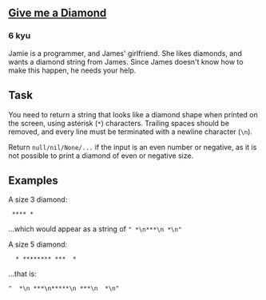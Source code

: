 <h2><a href=https://www.codewars.com/kata/5503013e34137eeeaa001648/train/csharp target="_blank">Give me a Diamond</a></h2><h3>6 kyu</h3><p>Jamie is a programmer, and James' girlfriend. She likes diamonds, and wants a diamond string from James. Since James doesn't know how to make this happen, he needs your help.</p><h2 id="task">Task</h2><p>You need to return a string that looks like a diamond shape when printed on the screen, using asterisk (<code>*</code>) characters. Trailing spaces should be removed, and every line must be terminated with a newline character (<code>\n</code>).</p><p>Return <code>null/nil/None/...</code> if the input is an even number or negative, as it is not possible to print a diamond of even or negative size.</p><h2 id="examples">Examples</h2><p>A size 3 diamond:</p><pre><code> **** *</code></pre><p>...which would appear as a string of <code>" *\n***\n *\n"</code></p><p>A size 5 diamond:</p><pre><code>  * ******** ***  *</code></pre><p>...that is: </p><pre><code>"  *\n ***\n*****\n ***\n  *\n"</code></pre>